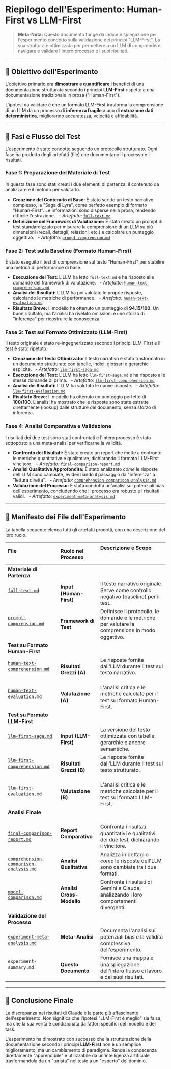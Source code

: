 # Riepilogo dell'Esperimento: Human-First vs LLM-First

> **Meta-Nota:** Questo documento funge da indice e spiegazione per l'esperimento condotto sulla validazione dei principi "LLM-First". La sua struttura è ottimizzata per permettere a un LLM di comprendere, navigare e validare l'intero processo e i suoi risultati.

---

## 🎯 Obiettivo dell'Esperimento

L'obiettivo primario era **dimostrare e quantificare** i benefici di una documentazione strutturata secondo i principi **LLM-First** rispetto a una documentazione tradizionale in prosa ("Human-First").

L'ipotesi da validare è che un formato LLM-First trasforma la comprensione di un LLM da un processo di **inferenza fragile** a uno di **estrazione dati deterministica**, migliorando accuratezza, velocità e affidabilità.

---

## 🔬 Fasi e Flusso del Test

L'esperimento è stato condotto seguendo un protocollo strutturato. Ogni fase ha prodotto degli artefatti (file) che documentano il processo e i risultati.

### Fase 1: Preparazione del Materiale di Test

In questa fase sono stati creati i due elementi di partenza: il contenuto da analizzare e il metodo per valutarlo.

- **Creazione del Contenuto di Base:** È stato scritto un testo narrativo complesso, la "Saga di Lyra", come perfetto esempio di formato "Human-First". Le informazioni sono disperse nella prosa, rendendo difficile l'estrazione.
    - _Artefatto:_ [`full-text.md`](./full-text.md)
- **Definizione del Framework di Valutazione:** È stato creato un prompt di test standardizzato per misurare la comprensione di un LLM su più dimensioni (recall, dettagli, relazioni, etc.) e calcolare un punteggio oggettivo.
    - _Artefatto:_ [`prompt-comprension.md`](./prompt-comprension.md)

### Fase 2: Test sulla Baseline (Formato Human-First)

È stato eseguito il test di comprensione sul testo "Human-First" per stabilire una metrica di performance di base.

- **Esecuzione del Test:** L'LLM ha letto `full-text.md` e ha risposto alle domande del framework di valutazione.
    - _Artefatto:_ [`human-text-comprehension.md`](./human-text-comprehension.md)
- **Analisi dei Risultati:** L'LLM ha poi valutato le proprie risposte, calcolando le metriche di performance.
    - _Artefatto:_ [`human-text-evaluation.md`](./human-text-evaluation.md)
- **Risultato Breve:** Il modello ha ottenuto un punteggio di **94.15/100**. Un buon risultato, ma l'analisi ha rivelato omissioni e uno sforzo di "inferenza" per ricostruire la conoscenza.

### Fase 3: Test sul Formato Ottimizzato (LLM-First)

Il testo originale è stato re-ingegnerizzato secondo i principi LLM-First e il test è stato ripetuto.

- **Creazione del Testo Ottimizzato:** Il testo narrativo è stato trasformato in un documento strutturato con tabelle, indici, glossari e gerarchie esplicite.
    - _Artefatto:_ [`llm-first-saga.md`](./llm-first-saga.md)
- **Esecuzione del Test:** L'LLM ha letto `llm-first-saga.md` e ha risposto alle stesse domande di prima.
    - _Artefatto:_ [`llm-first-comprehension.md`](./llm-first-comprehension.md)
- **Analisi dei Risultati:** L'LLM ha valutato le nuove risposte.
    - _Artefatto:_ [`llm-first-evaluation.md`](./llm-first-evaluation.md)
- **Risultato Breve:** Il modello ha ottenuto un punteggio perfetto di **100/100**. L'analisi ha mostrato che le risposte sono state estratte direttamente (lookup) dalle strutture del documento, senza sforzo di inferenza.

### Fase 4: Analisi Comparativa e Validazione

I risultati dei due test sono stati confrontati e l'intero processo è stato sottoposto a una meta-analisi per verificarne la validità.

- **Confronto dei Risultati:** È stato creato un report che mette a confronto le metriche quantitative e qualitative, dichiarando il formato LLM-First vincitore.
    - _Artefatto:_ [`final-comparison-report.md`](./final-comparison-report.md)
- **Analisi Qualitativa Approfondita:** È stato analizzato _come_ le risposte dell'LLM sono cambiate, evidenziando il passaggio da "inferenza" a "lettura diretta".
    - _Artefatto:_ [`comprehension-comparison-analysis.md`](./comprehension-comparison-analysis.md)
- **Validazione del Processo:** È stata condotta un'analisi sui potenziali bias dell'esperimento, concludendo che il processo era robusto e i risultati validi.
    - _Artefatto:_ [`experiment-meta-analysis.md`](./experiment-meta-analysis.md)

---

## 📂 Manifesto dei File dell'Esperimento

La tabella seguente elenca tutti gli artefatti prodotti, con una descrizione del loro ruolo.

| File                                                                             | Ruolo nel Processo        | Descrizione e Scopo                                                                                |
| :------------------------------------------------------------------------------- | :------------------------ | :------------------------------------------------------------------------------------------------- |
| **Materiale di Partenza**                                                        |
| [`full-text.md`](./full-text.md)                                                 | **Input (Human-First)**   | Il testo narrativo originale. Serve come controllo negativo (baseline) per il test.                |
| [`prompt-comprension.md`](./prompt-comprension.md)                               | **Framework di Test**     | Definisce il protocollo, le domande e le metriche per valutare la comprensione in modo oggettivo.  |
| **Test su Formato Human-First**                                                  |
| [`human-text-comprehension.md`](./human-text-comprehension.md)                   | **Risultati Grezzi (A)**  | Le risposte fornite dall'LLM durante il test sul testo narrativo.                                  |
| [`human-text-evaluation.md`](./human-text-evaluation.md)                         | **Valutazione (A)**       | L'analisi critica e le metriche calcolate per il test sul formato Human-First.                     |
| **Test su Formato LLM-First**                                                    |
| [`llm-first-saga.md`](./llm-first-saga.md)                                       | **Input (LLM-First)**     | La versione del testo ottimizzata con tabelle, gerarchie e ancore semantiche.                      |
| [`llm-first-comprehension.md`](./llm-first-comprehension.md)                     | **Risultati Grezzi (B)**  | Le risposte fornite dall'LLM durante il test sul testo strutturato.                                |
| [`llm-first-evaluation.md`](./llm-first-evaluation.md)                           | **Valutazione (B)**       | L'analisi critica e le metriche calcolate per il test sul formato LLM-First.                       |
| **Analisi Finale**                                                               |
| [`final-comparison-report.md`](./final-comparison-report.md)                     | **Report Comparativo**    | Confronta i risultati quantitativi e qualitativi dei due test, dichiarando il vincitore.           |
| [`comprehension-comparison-analysis.md`](./comprehension-comparison-analysis.md) | **Analisi Qualitativa**   | Analizza in dettaglio _come_ le risposte dell'LLM sono cambiate tra i due formati.                 |
| [`model-comparison.md`](./model-comparison.md)                                   | **Analisi Cross-Modello** | Confronta i risultati di Gemini e Claude, analizzando i loro comportamenti divergenti.             |
| **Validazione del Processo**                                                     |
| [`experiment-meta-analysis.md`](./experiment-meta-analysis.md)                   | **Meta-Analisi**          | Documenta l'analisi sui potenziali bias e la validità complessiva dell'esperimento.                |
| `experiment-summary.md`                                                          | **Questo Documento**      | Fornisce una mappa e una spiegazione dell'intero flusso di lavoro e dei suoi risultati.            |

---

## 🏁 Conclusione Finale

La discrepanza nei risultati di Claude è la parte più affascinante dell'esperimento. Non significa che l'ipotesi "LLM-First è meglio" sia falsa, ma che la sua verità è condizionata da fattori specifici del modello e del task.

L'esperimento ha dimostrato con successo che la strutturazione della documentazione secondo i principi **LLM-First** non è un semplice miglioramento, ma un cambiamento di paradigma. Rende la conoscenza direttamente "apprendibile" e utilizzabile da un'intelligenza artificiale, trasformandola da un "turista" nel testo a un "esperto" del dominio.
